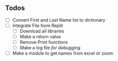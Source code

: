 ## Todos 

- [ ] Convert First and Last Name list to dictionary
- [ ] Integrate File from Replit
  - [ ] Download all libraries
  - [ ] Make a return value
  - [ ] Remove Print functions
  - [ ] Make a log file _for debugging_
- [ ] Make a module to get names from excel or zoom

